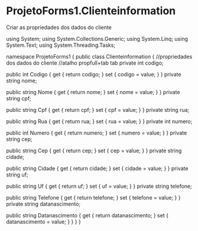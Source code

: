 # ProjetoForms1.Clienteinformation
Criar as propriedades dos dados do cliente

using System;
using System.Collections.Generic;
using System.Linq;
using System.Text;
using System.Threading.Tasks;

namespace ProjetoForms1
{
    public class Clienteinformation
    {
        //propriedades dos dados do cliente
        //atalho propfull+tab tab
        private int codigo;

  public int Codigo
        {
            get { return codigo; }
            set { codigo = value; }
        }
        private string nome;

  public string Nome
        {
            get { return nome; }
            set { nome = value; }
        }
        private string cpf;

  public string Cpf
        {
            get { return cpf; }
            set { cpf = value; }
        }
        private string rua;

  public string Rua
        {
            get { return rua; }
            set { rua = value; }
        }
        private int numero;

  public int Numero
        {
            get { return numero; }
            set { numero = value; }
        }
        private string cep;

  public string Cep
        {
            get { return cep; }
            set { cep = value; }
        }
        private string cidade;

  public string Cidade
        {
            get { return cidade; }
            set { cidade = value; }
        }
        private string uf;

  public string Uf
        {
            get { return uf; }
            set { uf = value; }
        }
        private string telefone;

  public string Telefone
        {
            get { return telefone; }
            set { telefone = value; }
        }
        private string datanascimento;

  public string Datanascimento
        {
            get { return datanascimento; }
            set { datanascimento = value; }
        }
    }
}
